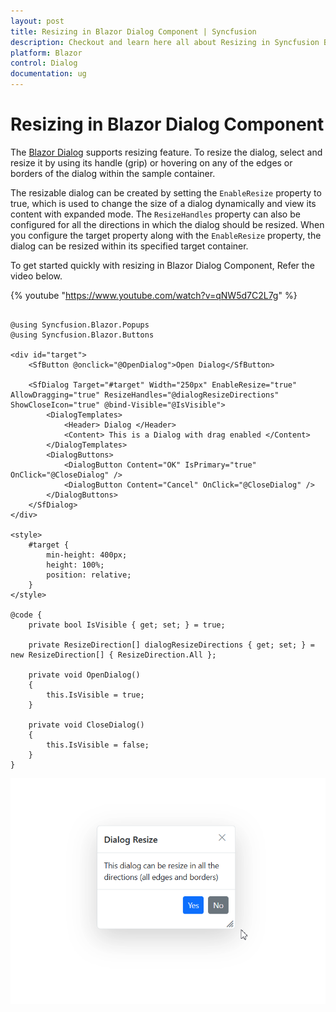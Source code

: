 ```yaml
---
layout: post
title: Resizing in Blazor Dialog Component | Syncfusion
description: Checkout and learn here all about Resizing in Syncfusion Blazor Dialog component and much more details.
platform: Blazor
control: Dialog
documentation: ug
---
```


# Resizing in Blazor Dialog Component

The [Blazor Dialog](https://www.syncfusion.com/blazor-components/blazor-modal-dialog) supports resizing feature. To resize the dialog, select and resize it by using its handle (grip) or hovering on any of the edges or borders of the dialog within the sample container.

The resizable dialog can be created by setting the `EnableResize` property to true, which is used to change the size of a dialog dynamically and view its content with expanded mode. The `ResizeHandles` property can also be configured for all the directions in which the dialog should be resized. When you configure the target property along with the `EnableResize` property, the dialog can be resized within its specified target container.

To get started quickly with resizing in Blazor Dialog Component, Refer the video below.

{% youtube "https://www.youtube.com/watch?v=qNW5d7C2L7g" %}

```cshtml

@using Syncfusion.Blazor.Popups
@using Syncfusion.Blazor.Buttons

<div id="target">
    <SfButton @onclick="@OpenDialog">Open Dialog</SfButton>

    <SfDialog Target="#target" Width="250px" EnableResize="true" AllowDragging="true" ResizeHandles="@dialogResizeDirections" ShowCloseIcon="true" @bind-Visible="@IsVisible">
        <DialogTemplates>
            <Header> Dialog </Header>
            <Content> This is a Dialog with drag enabled </Content>
        </DialogTemplates>
        <DialogButtons>
            <DialogButton Content="OK" IsPrimary="true" OnClick="@CloseDialog" />
            <DialogButton Content="Cancel" OnClick="@CloseDialog" />
        </DialogButtons>
    </SfDialog>
</div>

<style>
    #target {
        min-height: 400px;
        height: 100%;
        position: relative;
    }
</style>

@code {
    private bool IsVisible { get; set; } = true;

    private ResizeDirection[] dialogResizeDirections { get; set; } = new ResizeDirection[] { ResizeDirection.All };

    private void OpenDialog()
    {
        this.IsVisible = true;
    }

    private void CloseDialog()
    {
        this.IsVisible = false;
    }
}

```



![Resizing in Blazor Dialog](./images/blazor-dialog-resizing.gif)

